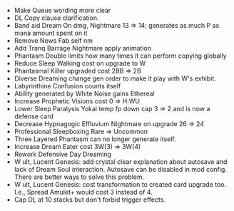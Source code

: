 - Make Queue wording more clear 
- DL Copy clause clarification.
- Band aid Dream On dmg, Nightmare 13 => 14; generates as much P as mana amount spent on it
- Remove News Fab self nm
- Add Tranq Barrage Nightmare apply animation
- Phantasm Double limits how many times it can perform copying globally
- Reduce Sleep Walking cost on upgrade to W
- Phantasmal Killer upgraded cost 2BB => 2B
- Diverse Dreaming change gen order to make it play with W's exhibit.
- Labyrinthine Confusion counts itself
- Ability generated by White Noise gains Ethereal
- Increase Prophetic Visions cost 0 => H:WU
- Lower Sleep Paralysis Yokai temp fp down cap 3 => 2 and is now a defense card
- Decrease Hypnagogic Effluvium Nightmare on upgrade 26 => 24
- Professional Sleepboxing Rare => Uncommon
- Three Layered Phantasm can no longer generate itself.
- Increase Dream Eater cost 3W(3) => 3W(4)
- Rework Defensive Day Dreaming
- W ult, Lucent Genesis: add crystal clear explanation about autosave and lack of Dream Soul interaction. Autosave can be disabled in mod config. There are better ways to solve this problem.
- W ult, Lucent Genesis: cost transformation to created card upgrade too. I.e., Spread Amulet+ would cost 3 instead of 4.
- Cap DL at 10 stacks but don't forbid trigger effects.
